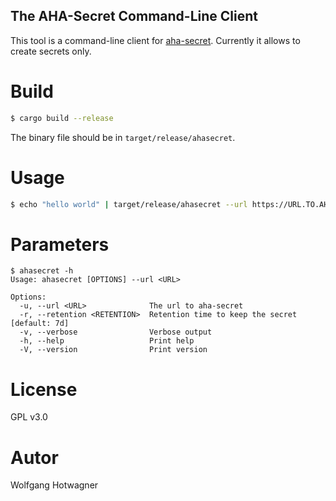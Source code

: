 The AHA-Secret Command-Line Client
----------------------------------

This tool is a command-line client for [aha-secret](https://github.com/aha-oida/aha-secret).
Currently it allows to create secrets only.

# Build

```bash
$ cargo build --release
```

The binary file should be in `target/release/ahasecret`.

# Usage

```bash
$ echo "hello world" | target/release/ahasecret --url https://URL.TO.AHA.SECRET
```

# Parameters

```
$ ahasecret -h
Usage: ahasecret [OPTIONS] --url <URL>

Options:
  -u, --url <URL>              The url to aha-secret
  -r, --retention <RETENTION>  Retention time to keep the secret [default: 7d]
  -v, --verbose                Verbose output
  -h, --help                   Print help
  -V, --version                Print version
```

# License

GPL v3.0

# Autor

Wolfgang Hotwagner

